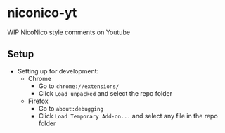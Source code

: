# niconico-yt

WIP NicoNico style comments on Youtube

## Setup
  - Setting up for development:
    - Chrome
	  - Go to `chrome://extensions/`
	  - Click `Load unpacked` and select the repo folder
    - Firefox
	  - Go to `about:debugging`
	  - Click `Load Temporary Add-on...` and select any file in the repo folder